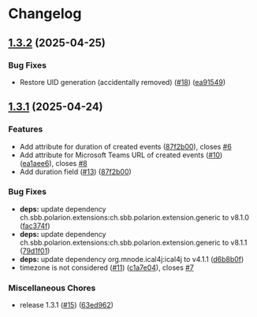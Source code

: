 # Changelog

## [1.3.2](https://github.com/SchweizerischeBundesbahnen/ch.sbb.polarion.extension.mailworkflow/compare/v1.3.1...v1.3.2) (2025-04-25)


### Bug Fixes

* Restore UID generation (accidentally removed) ([#18](https://github.com/SchweizerischeBundesbahnen/ch.sbb.polarion.extension.mailworkflow/issues/18)) ([ea91549](https://github.com/SchweizerischeBundesbahnen/ch.sbb.polarion.extension.mailworkflow/commit/ea9154937e217716611c2f51ebcac0e00a8c0c32))

## [1.3.1](https://github.com/SchweizerischeBundesbahnen/ch.sbb.polarion.extension.mailworkflow/compare/v1.0.0...v1.3.1) (2025-04-24)


### Features

* Add attribute for duration of created events ([87f2b00](https://github.com/SchweizerischeBundesbahnen/ch.sbb.polarion.extension.mailworkflow/commit/87f2b000bd6de2b2cfec7a84664cfe6fd8fde594)), closes [#6](https://github.com/SchweizerischeBundesbahnen/ch.sbb.polarion.extension.mailworkflow/issues/6)
* Add attribute for Microsoft Teams URL of created events ([#10](https://github.com/SchweizerischeBundesbahnen/ch.sbb.polarion.extension.mailworkflow/issues/10)) ([ea1aee6](https://github.com/SchweizerischeBundesbahnen/ch.sbb.polarion.extension.mailworkflow/commit/ea1aee677a7ea163bd97f213976be8871449650a)), closes [#8](https://github.com/SchweizerischeBundesbahnen/ch.sbb.polarion.extension.mailworkflow/issues/8)
* Add duration field ([#13](https://github.com/SchweizerischeBundesbahnen/ch.sbb.polarion.extension.mailworkflow/issues/13)) ([87f2b00](https://github.com/SchweizerischeBundesbahnen/ch.sbb.polarion.extension.mailworkflow/commit/87f2b000bd6de2b2cfec7a84664cfe6fd8fde594))


### Bug Fixes

* **deps:** update dependency ch.sbb.polarion.extensions:ch.sbb.polarion.extension.generic to v8.1.0 ([fac374f](https://github.com/SchweizerischeBundesbahnen/ch.sbb.polarion.extension.mailworkflow/commit/fac374f83b8e0d54c8162bea59c7a324bebead5d))
* **deps:** update dependency ch.sbb.polarion.extensions:ch.sbb.polarion.extension.generic to v8.1.1 ([79d1f01](https://github.com/SchweizerischeBundesbahnen/ch.sbb.polarion.extension.mailworkflow/commit/79d1f0135f3f91705250b50e6c245e7b51088cd7))
* **deps:** update dependency org.mnode.ical4j:ical4j to v4.1.1 ([d6b8b0f](https://github.com/SchweizerischeBundesbahnen/ch.sbb.polarion.extension.mailworkflow/commit/d6b8b0fe7c993576e9f015996da02f8b36d18b49))
* timezone is not considered ([#11](https://github.com/SchweizerischeBundesbahnen/ch.sbb.polarion.extension.mailworkflow/issues/11)) ([c1a7e04](https://github.com/SchweizerischeBundesbahnen/ch.sbb.polarion.extension.mailworkflow/commit/c1a7e04207be53594202dfb5c8957118ea26af2e)), closes [#7](https://github.com/SchweizerischeBundesbahnen/ch.sbb.polarion.extension.mailworkflow/issues/7)


### Miscellaneous Chores

* release 1.3.1 ([#15](https://github.com/SchweizerischeBundesbahnen/ch.sbb.polarion.extension.mailworkflow/issues/15)) ([63ed962](https://github.com/SchweizerischeBundesbahnen/ch.sbb.polarion.extension.mailworkflow/commit/63ed9629e24d63305b89e1d46bc54ee5cd3e8ae5))
